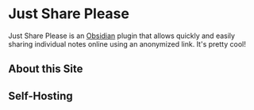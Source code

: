 ﻿# Just Share Please

Just Share Please is an [Obsidian](https://obsidian.md) plugin that allows quickly and easily sharing individual notes online using an anonymized link. It's pretty cool!

## About this Site

## Self-Hosting
